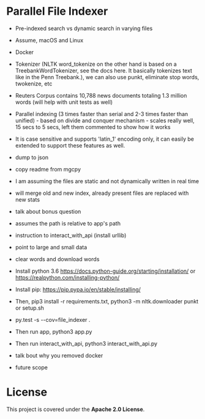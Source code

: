 # Parallel File Indexer

- Pre-indexed search vs dynamic search in varying files
- Assume, macOS and Linux
- Docker
- Tokenizer (NLTK word_tokenize on the other hand is based on a TreebankWordTokenizer, see the docs here. It basically tokenizes text like in the Penn Treebank.), we can also use punkt, eliminate stop words, twokenize, etc
- Reuters Corpus contains 10,788 news documents totaling 1.3 million words (will help with unit tests as well)
- Parallel indexing (3 times faster than serial and 2-3 times faster than unified) - based on divide and conquer mechanism - scales really well, 15 secs to 5 secs, left them commented to show how it works
- It is case sensitive and supports 'latin_1' encoding only, it can easily be extended to support these features as well.
- dump to json
- copy readme from mgcpy
- I am assuming the files are static and not dynamically written in real time
- will merge old and new index, already present files are replaced with new stats
- talk about bonus question
- assumes the path is relative to app's path
-  instruction to interact_with_api (install urllib)
- point to large and small data
- clear words and download words

- Install python 3.6 https://docs.python-guide.org/starting/installation/ or https://realpython.com/installing-python/
- Install pip: https://pip.pypa.io/en/stable/installing/
- Then, pip3 install -r requirements.txt, python3 -m nltk.downloader punkt or setup.sh
- py.test -s --cov=file_indexer .
- Then run app, python3 app.py
- Then run interact_with_api, python3 interact_with_api.py

- talk bout why you removed docker
- future scope

# License

This project is covered under the **Apache 2.0 License**.
